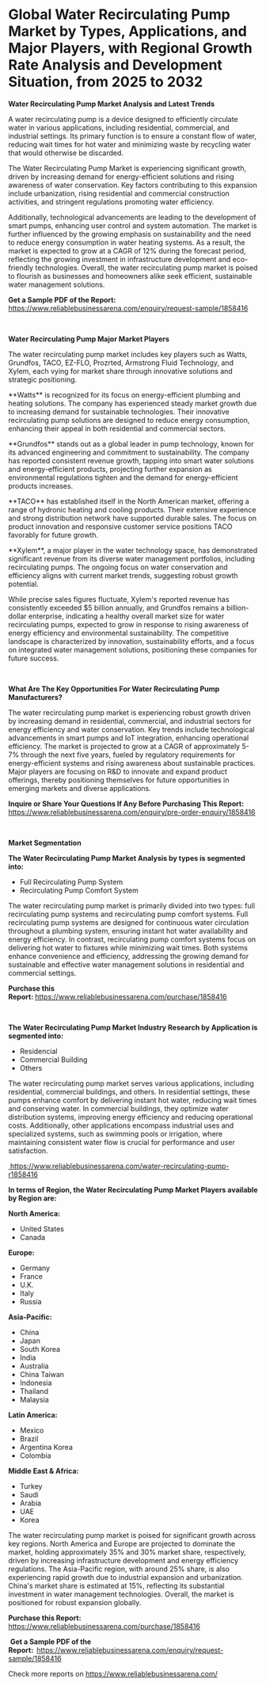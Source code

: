 <p><h1>Global Water Recirculating Pump Market by Types, Applications, and Major Players, with Regional Growth Rate Analysis and Development Situation, from 2025 to 2032</h1></p><p><strong>Water Recirculating Pump Market Analysis and Latest Trends</strong></p>
<p><p>A water recirculating pump is a device designed to efficiently circulate water in various applications, including residential, commercial, and industrial settings. Its primary function is to ensure a constant flow of water, reducing wait times for hot water and minimizing waste by recycling water that would otherwise be discarded.</p><p>The Water Recirculating Pump Market is experiencing significant growth, driven by increasing demand for energy-efficient solutions and rising awareness of water conservation. Key factors contributing to this expansion include urbanization, rising residential and commercial construction activities, and stringent regulations promoting water efficiency.</p><p>Additionally, technological advancements are leading to the development of smart pumps, enhancing user control and system automation. The market is further influenced by the growing emphasis on sustainability and the need to reduce energy consumption in water heating systems. As a result, the market is expected to grow at a CAGR of 12% during the forecast period, reflecting the growing investment in infrastructure development and eco-friendly technologies. Overall, the water recirculating pump market is poised to flourish as businesses and homeowners alike seek efficient, sustainable water management solutions.</p></p>
<p><strong>Get a Sample PDF of the Report:&nbsp;</strong> <a href="https://www.reliablebusinessarena.com/enquiry/request-sample/1858416?utm_campaign=2669&utm_medium=2&utm_source=Github&utm_content=ia&utm_term=22022025&utm_id=water-recirculating-pump">https://www.reliablebusinessarena.com/enquiry/request-sample/1858416</a></p>
<p>&nbsp;</p>
<p><strong>Water Recirculating Pump Major Market Players</strong></p>
<p><p>The water recirculating pump market includes key players such as Watts, Grundfos, TACO, EZ-FLO, Prozrted, Armstrong Fluid Technology, and Xylem, each vying for market share through innovative solutions and strategic positioning.</p><p>**Watts** is recognized for its focus on energy-efficient plumbing and heating solutions. The company has experienced steady market growth due to increasing demand for sustainable technologies. Their innovative recirculating pump solutions are designed to reduce energy consumption, enhancing their appeal in both residential and commercial sectors.</p><p>**Grundfos** stands out as a global leader in pump technology, known for its advanced engineering and commitment to sustainability. The company has reported consistent revenue growth, tapping into smart water solutions and energy-efficient products, projecting further expansion as environmental regulations tighten and the demand for energy-efficient products increases.</p><p>**TACO** has established itself in the North American market, offering a range of hydronic heating and cooling products. Their extensive experience and strong distribution network have supported durable sales. The focus on product innovation and responsive customer service positions TACO favorably for future growth.</p><p>**Xylem**, a major player in the water technology space, has demonstrated significant revenue from its diverse water management portfolios, including recirculating pumps. The ongoing focus on water conservation and efficiency aligns with current market trends, suggesting robust growth potential.</p><p>While precise sales figures fluctuate, Xylem's reported revenue has consistently exceeded $5 billion annually, and Grundfos remains a billion-dollar enterprise, indicating a healthy overall market size for water recirculating pumps, expected to grow in response to rising awareness of energy efficiency and environmental sustainability. The competitive landscape is characterized by innovation, sustainability efforts, and a focus on integrated water management solutions, positioning these companies for future success.</p></p>
<p>&nbsp;</p>
<p><strong>What Are The Key Opportunities For Water Recirculating Pump Manufacturers?</strong></p>
<p><p>The water recirculating pump market is experiencing robust growth driven by increasing demand in residential, commercial, and industrial sectors for energy efficiency and water conservation. Key trends include technological advancements in smart pumps and IoT integration, enhancing operational efficiency. The market is projected to grow at a CAGR of approximately 5-7% through the next five years, fueled by regulatory requirements for energy-efficient systems and rising awareness about sustainable practices. Major players are focusing on R&D to innovate and expand product offerings, thereby positioning themselves for future opportunities in emerging markets and diverse applications.</p></p>
<p><strong>Inquire or Share Your Questions If Any Before Purchasing This Report:</strong> <a href="https://www.reliablebusinessarena.com/enquiry/pre-order-enquiry/1858416?utm_campaign=2669&utm_medium=2&utm_source=Github&utm_content=ia&utm_term=22022025&utm_id=water-recirculating-pump">https://www.reliablebusinessarena.com/enquiry/pre-order-enquiry/1858416</a></p>
<p>&nbsp;</p>
<p><strong>Market Segmentation</strong></p>
<p><strong>The Water Recirculating Pump Market Analysis by types is segmented into:</strong></p>
<p><ul><li>Full Recirculating Pump System</li><li>Recirculating Pump Comfort System</li></ul></p>
<p><p>The water recirculating pump market is primarily divided into two types: full recirculating pump systems and recirculating pump comfort systems. Full recirculating pump systems are designed for continuous water circulation throughout a plumbing system, ensuring instant hot water availability and energy efficiency. In contrast, recirculating pump comfort systems focus on delivering hot water to fixtures while minimizing wait times. Both systems enhance convenience and efficiency, addressing the growing demand for sustainable and effective water management solutions in residential and commercial settings.</p></p>
<p><strong>Purchase this Report:&nbsp;</strong><a href="https://www.reliablebusinessarena.com/purchase/1858416?utm_campaign=2669&utm_medium=2&utm_source=Github&utm_content=ia&utm_term=22022025&utm_id=water-recirculating-pump">https://www.reliablebusinessarena.com/purchase/1858416</a></p>
<p>&nbsp;</p>
<p><strong>The Water Recirculating Pump Market Industry Research by Application is segmented into:</strong></p>
<p><ul><li>Residencial</li><li>Commercial Building</li><li>Others</li></ul></p>
<p><p>The water recirculating pump market serves various applications, including residential, commercial buildings, and others. In residential settings, these pumps enhance comfort by delivering instant hot water, reducing wait times and conserving water. In commercial buildings, they optimize water distribution systems, improving energy efficiency and reducing operational costs. Additionally, other applications encompass industrial uses and specialized systems, such as swimming pools or irrigation, where maintaining consistent water flow is crucial for performance and user satisfaction.</p></p>
<p><a href="https://www.reliablebusinessarena.com/water-recirculating-pump-r1858416?utm_campaign=2669&utm_medium=2&utm_source=Github&utm_content=ia&utm_term=22022025&utm_id=water-recirculating-pump">&nbsp;https://www.reliablebusinessarena.com/water-recirculating-pump-r1858416</a></p>
<p><strong>In terms of Region, the Water Recirculating Pump Market Players available by Region are:</strong></p>
<p>
    <p> <strong> North America: </strong>
        <ul>
            <li>United States</li>
            <li>Canada</li>
        </ul>
        </p> 
    <p> <strong> Europe: </strong>
        <ul>
            <li>Germany</li>
            <li>France</li>
            <li>U.K.</li>
            <li>Italy</li>
            <li>Russia</li>
        </ul>
        </p> 
    <p> <strong> Asia-Pacific: </strong>
        <ul>
            <li>China</li>
            <li>Japan</li>
            <li>South Korea</li>
            <li>India</li>
            <li>Australia</li>
            <li>China Taiwan</li>
            <li>Indonesia</li>
            <li>Thailand</li>
            <li>Malaysia</li>
        </ul>
        </p> 
    <p> <strong> Latin America: </strong>
        <ul>
            <li>Mexico</li>
            <li>Brazil</li>
            <li>Argentina Korea</li>
            <li>Colombia</li>
        </ul>
        </p> 
    <p> <strong> Middle East & Africa: </strong>
        <ul>
            <li>Turkey</li>
            <li>Saudi</li>
            <li>Arabia</li>
            <li>UAE</li>
            <li>Korea</li>
        </ul>
    </p>
    </p>
<p><p>The water recirculating pump market is poised for significant growth across key regions. North America and Europe are projected to dominate the market, holding approximately 35% and 30% market share, respectively, driven by increasing infrastructure development and energy efficiency regulations. The Asia-Pacific region, with around 25% share, is also experiencing rapid growth due to industrial expansion and urbanization. China's market share is estimated at 15%, reflecting its substantial investment in water management technologies. Overall, the market is positioned for robust expansion globally.</p></p>
<p><strong>Purchase this Report: </strong><a href="https://www.reliablebusinessarena.com/purchase/1858416?utm_campaign=2669&utm_medium=2&utm_source=Github&utm_content=ia&utm_term=22022025&utm_id=water-recirculating-pump">https://www.reliablebusinessarena.com/purchase/1858416</a></p>
<p>&nbsp;<strong>Get a Sample PDF of the Report:&nbsp;&nbsp;</strong><a href="https://www.reliablebusinessarena.com/enquiry/request-sample/1858416?utm_campaign=2669&utm_medium=2&utm_source=Github&utm_content=ia&utm_term=22022025&utm_id=water-recirculating-pump">https://www.reliablebusinessarena.com/enquiry/request-sample/1858416</a></p>
<p><strong></strong></p>
<p>Check more reports on <a href="https://www.reliablebusinessarena.com/?utm_campaign=2669&utm_medium=2&utm_source=Github&utm_content=ia&utm_term=22022025&utm_id=water-recirculating-pump">https://www.reliablebusinessarena.com/</a></p>